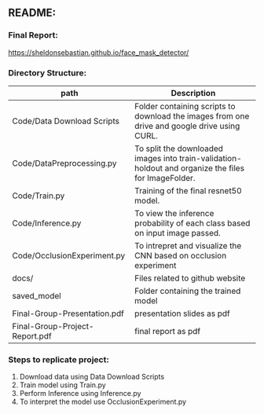 ## README:

### Final Report:
https://sheldonsebastian.github.io/face_mask_detector/

### Directory Structure:

| path | Description |
|------|-------------|
|Code/Data Download Scripts| Folder containing scripts to download the images from one drive and google drive using CURL.|
|Code/DataPreprocessing.py| To split the downloaded images into train-validation-holdout and organize the files for ImageFolder.|
|Code/Train.py| Training of the final resnet50 model.  |
|Code/Inference.py| To view the inference probability of each class based on input image passed. |
|Code/OcclusionExperiment.py| To intrepret and visualize the CNN based on occlusion experiment |
|docs/| Files related to github website |
|saved_model| Folder containing the trained model |
|Final-Group-Presentation.pdf| presentation slides as pdf |
|Final-Group-Project-Report.pdf| final report as pdf |

### Steps to replicate project:

1. Download data using Data Download Scripts
2. Train model using Train.py
3. Perform Inference using Inference.py
4. To interpret the model use OcclusionExperiment.py
